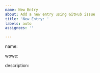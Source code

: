 ```yaml
---
name: New Entry
about: Add a new entry using GitHub issue
title: 'New Entry: '
labels: auto
assignees: ''

---
```


name: 

wowe: 

description: 


